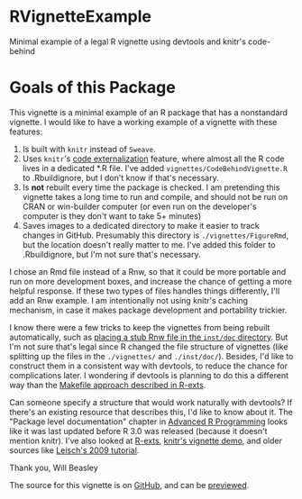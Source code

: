 RVignetteExample
================

Minimal example of a legal R vignette using devtools and knitr's code-behind

# Goals of this Package
This vignette is a minimal example of an R package that has a nonstandard vignette.  I would like to have a working example of a vignette with these features: 
 1. Is built with `knitr` instead of `Sweave`.  
 1. Uses `knitr`'s [code externalization](http://yihui.name/knitr/demo/externalization/) feature, where almost all the R code lives in a dedicated *.R file.  I've added `vignettes/CodeBehindVignette.R` to .Rbuildignore, but I don't know if that's necessary.
 1. Is **not** rebuilt every time the package is checked.  I am pretending this vignette takes a long time to run and compile, and should not be run on CRAN or win-builder computer (or even run on the developer's computer is they don't want to take 5+ minutes)
 1. Saves images to a dedicated directory to make it easier to track changes in GitHub.  Presumably this directory is `./vignettes/FigureRmd`, but the location doesn't really matter to me.  I've added this folder to .Rbuildignore, but I'm not sure that's necessary.

I chose an Rmd file instead of a Rnw, so that it could be more portable and run on more development boxes, and increase the chance of getting a more helpful response.  If these two types of files handles things differently, I'll add an Rnw example.  I am intentionally not using knitr's caching mechanism, in case it makes package development and portability trickier.

I know there were a few tricks to keep the vignettes from being rebuilt automatically, such as [placing a stub Rnw file in the `inst/doc` directory](https://github.com/LiveOak/NlsyLinksStaging/blob/70456b0cd99c77627f338daf977a9fa78cef85b9/NlsyLinks/inst/doc/NlsyAce.Rnw).  But I'm not sure that's legal since R changed the file structure of vignettes (like splitting up the files in the `./vignettes/` and `./inst/doc/`).  Besides, I'd like to construct them in a consistent way with devtools, to reduce the chance for complications later.  I wondering if devtools is planning to do this a different way than the [Makefile approach described in R-exts](http://cran.r-project.org/doc/manuals/R-exts.html#Writing-package-vignettes).

Can someone specify a structure that would work naturally with devtools?   If there's an existing resource that describes this, I'd like to know about it.  The "Package level documentation" chapter in [Advanced R Programming](http://adv-r.had.co.nz/Documenting-packages.html) looks like it was last updated before R 3.0 was released (because it doesn't mention knitr).  I've also looked at [R-exts](http://cran.r-project.org/doc/manuals/R-exts.html#Writing-package-vignettes), [knitr's vignette demo](http://yihui.name/knitr/demo/vignette/), and older sources like [Leisch's 2009 tutorial](http://cran.r-project.org/doc/contrib/Leisch-CreatingPackages.pdf).

Thank you, Will Beasley

The source for this vignette is on [GitHub](https://github.com/wibeasley/RVignetteExample/blob/master/vignettes/), and can be [previewed](http://htmlpreview.github.io/?https://github.com/wibeasley/RVignetteExample/blob/master/inst/doc/CodeBehindVignette.html).
